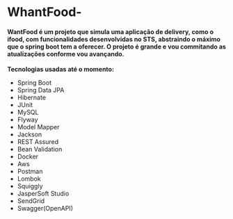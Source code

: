 # WhantFood-

<h4>WantFood é um projeto que simula uma aplicação de delivery, como o ifood, com funcionalidades desenvolvidas no STS,
  abstraindo o máximo que o spring boot tem a oferecer. O projeto é grande e vou commitando as atualizações conforme vou avançando.</h4>

<strong>Tecnologias usadas até o momento:</strong>
<ul>
  <li>Spring Boot</li>
  <li>Spring Data JPA</li>
  <li>Hibernate</li>
  <li>JUnit</li>
  <li>MySQL</li>
  <li>Flyway</li>
  <li>Model Mapper</li>
  <li>Jackson</li>
  <li>REST Assured</li>
  <li>Bean Validation</li>
  <li>Docker</li>
  <li>Aws</li>
  <li>Postman</li>
  <li>Lombok</li>
  <li>Squiggly</li>
  <li>JasperSoft Studio</li>
  <li>SendGrid</li>
  <li>Swagger(OpenAPI)</li>
</ul>
